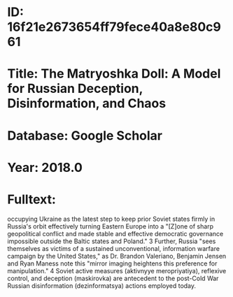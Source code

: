 # ID: 16f21e2673654ff79fece40a8e80c961
# Title: The Matryoshka Doll: A Model for Russian Deception, Disinformation, and Chaos
# Database: Google Scholar
# Year: 2018.0
# Fulltext:
occupying Ukraine as the latest step to keep prior Soviet states firmly in Russia's orbit effectively turning Eastern Europe into a "[Z]one of sharp geopolitical conflict and made stable and effective democratic governance impossible outside the Baltic states and Poland."
3 Further, Russia "sees themselves as victims of a sustained unconventional, information warfare campaign by the United States," as Dr. Brandon Valeriano, Benjamin Jensen and Ryan Maness note this "mirror imaging heightens this preference for manipulation."
4 Soviet active measures (aktivnyye meropriyatiya), reflexive control, and deception (maskirovka) are antecedent to the post-Cold War Russian disinformation (dezinformatsya) actions employed today.